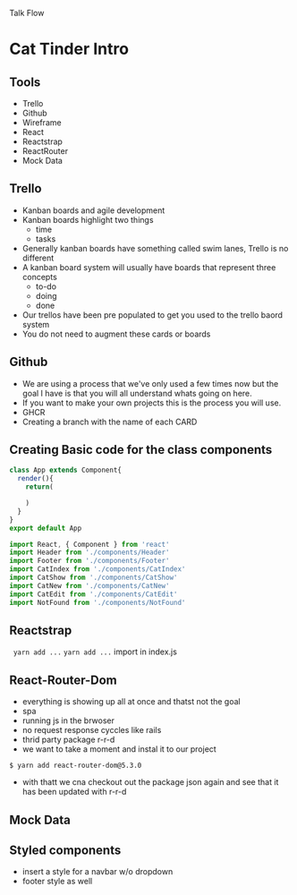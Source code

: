 Talk Flow
# Cat Tinder Intro
## Tools
  - Trello
  - Github
  - Wireframe
  - React
  - Reactstrap
  - ReactRouter
  - Mock Data

## Trello
  - Kanban boards and agile development
  - Kanban boards highlight two things
    - time 
    - tasks
  - Generally kanban boards have something called swim lanes, Trello is no different
  - A kanban board system will usually have boards that represent three concepts
    - to-do 
    - doing
    - done
  - Our trellos have been pre populated to get you used to the trello baord system
  - You do not need to augment these cards or boards



## Github
  - We are using a process that we've only used a few times now but the goal I have is that you will all understand whats going on here. 
  - If you want to make your own projects this is the process you will use. 
  - GHCR
  - Creating a branch with the name of each CARD



## Creating Basic code for the class components 

```javascript
class App extends Component{
  render(){
    return(

    )
  }
}
export default App
```


```javascript
import React, { Component } from 'react'
import Header from './components/Header' 
import Footer from './components/Footer' 
import CatIndex from './components/CatIndex' 
import CatShow from './components/CatShow' 
import CatNew from './components/CatNew' 
import CatEdit from './components/CatEdit' 
import NotFound from './components/NotFound' 
```


## Reactstrap
` yarn add ...`
` yarn add ... `
import in index.js





## React-Router-Dom
 - everything is showing up all at once and thatst not the goal
 - spa
 - running js in the brwoser
 - no request response cyccles like rails
 - thrid party package r-r-d
 - we want to take a moment and instal it to our project

`$ yarn add react-router-dom@5.3.0`
 - with thatt we cna checkout out the package json again and see that it has been updated with r-r-d

## Mock Data


## Styled components
- insert a style for a navbar w/o dropdown
- footer style as well